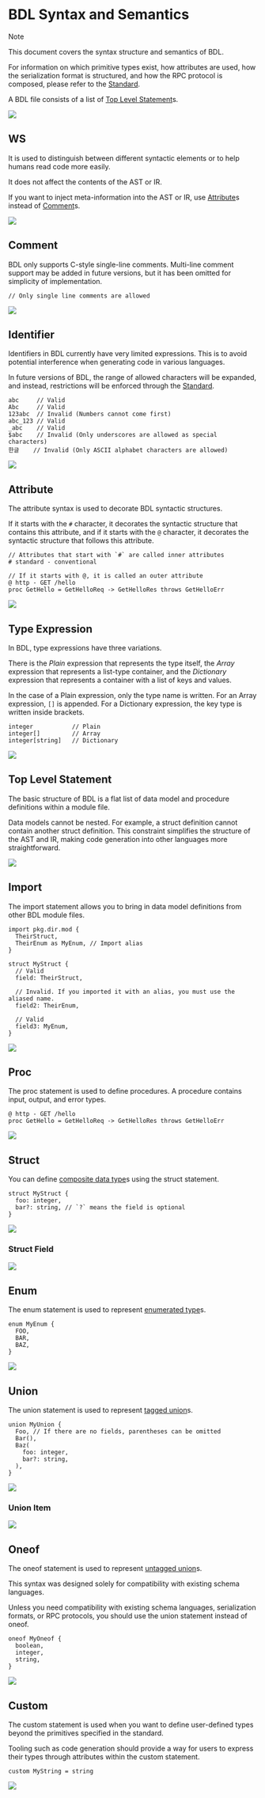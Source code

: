 # BDL Syntax and Semantics

> [!NOTE]
> This document covers the syntax structure and semantics of BDL.
>
> For information on which primitive types exist, how attributes are used, how the serialization format is structured, and how the RPC protocol is composed, please refer to the [Standard](./TODO).

A BDL file consists of a list of [Top Level Statement](#top-level-statement)s.

![](./syntax-diagrams/out/bdl.svg)

## WS

It is used to distinguish between different syntactic elements or to help humans read code more easily.

It does not affect the contents of the AST or IR.

If you want to inject meta-information into the AST or IR, use [Attribute](#attribute)s instead of [Comment](#comment)s.

![](./syntax-diagrams/out/ws.svg)

## Comment

BDL only supports C-style single-line comments.
Multi-line comment support may be added in future versions, but it has been omitted for simplicity of implementation.

```bdl
// Only single line comments are allowed
```

![](./syntax-diagrams/out/comment.svg)

## Identifier

Identifiers in BDL currently have very limited expressions.
This is to avoid potential interference when generating code in various languages.

In future versions of BDL, the range of allowed characters will be expanded, and instead, restrictions will be enforced through the [Standard](./TODO).

```bdl
abc     // Valid
Abc     // Valid
123abc  // Invalid (Numbers cannot come first)
abc_123 // Valid
_abc    // Valid
$abc    // Invalid (Only underscores are allowed as special characters)
한글    // Invalid (Only ASCII alphabet characters are allowed)
```

![](./syntax-diagrams/out/identifier.svg)

## Attribute

The attribute syntax is used to decorate BDL syntactic structures.

If it starts with the `#` character, it decorates the syntactic structure that contains this attribute, and if it starts with the `@` character, it decorates the syntactic structure that follows this attribute.

```bdl
// Attributes that start with `#` are called inner attributes
# standard - conventional

// If it starts with @, it is called an outer attribute
@ http - GET /hello
proc GetHello = GetHelloReq -> GetHelloRes throws GetHelloErr
```

![](./syntax-diagrams/out/attribute.svg)

## Type Expression

In BDL, type expressions have three variations.

There is the _Plain_ expression that represents the type itself,
the _Array_ expression that represents a list-type container,
and the _Dictionary_ expression that represents a container with a list of keys and values.

In the case of a Plain expression, only the type name is written.
For an Array expression, `[]` is appended.
For a Dictionary expression, the key type is written inside brackets.

```bdl
integer           // Plain
integer[]         // Array
integer[string]   // Dictionary
```

![](./syntax-diagrams/out/type-expression.svg)

## Top Level Statement

The basic structure of BDL is a flat list of data model and procedure definitions within a module file.

Data models cannot be nested. For example, a struct definition cannot contain another struct definition.
This constraint simplifies the structure of the AST and IR, making code generation into other languages more straightforward.

![](./syntax-diagrams/out/top-level-statement.svg)

## Import

The import statement allows you to bring in data model definitions from other BDL module files.

```bdl
import pkg.dir.mod {
  TheirStruct,
  TheirEnum as MyEnum, // Import alias
}

struct MyStruct {
  // Valid
  field: TheirStruct,

  // Invalid. If you imported it with an alias, you must use the aliased name.
  field2: TheirEnum,

  // Valid
  field3: MyEnum,
}
```

![](./syntax-diagrams/out/import.svg)

## Proc

The proc statement is used to define procedures.
A procedure contains input, output, and error types.

```bdl
@ http - GET /hello
proc GetHello = GetHelloReq -> GetHelloRes throws GetHelloErr
```

![](./syntax-diagrams/out/proc.svg)

## Struct

You can define [composite data type](https://en.wikipedia.org/wiki/Composite_data_type)s using the struct statement.

```bdl
struct MyStruct {
  foo: integer,
  bar?: string, // `?` means the field is optional
}
```

![](./syntax-diagrams/out/struct.svg)

### Struct Field

![](./syntax-diagrams/out/struct-field.svg)

## Enum

The enum statement is used to represent [enumerated type](https://en.wikipedia.org/wiki/Enumerated_type)s.

```bdl
enum MyEnum {
  FOO,
  BAR,
  BAZ,
}
```

![](./syntax-diagrams/out/enum.svg)

## Union

The union statement is used to represent [tagged union](https://en.wikipedia.org/wiki/Tagged_union)s.

```bdl
union MyUnion {
  Foo, // If there are no fields, parentheses can be omitted
  Bar(),
  Baz(
    foo: integer,
    bar?: string,
  ),
}
```

![](./syntax-diagrams/out/union.svg)

### Union Item

![](./syntax-diagrams/out/union-item.svg)

## Oneof

The oneof statement is used to represent [untagged union](https://en.wikipedia.org/wiki/Tagged_union#Advantages_and_disadvantages)s.

This syntax was designed solely for compatibility with existing schema languages.

Unless you need compatibility with existing schema languages, serialization formats, or RPC protocols, you should use the union statement instead of oneof.

```bdl
oneof MyOneof {
  boolean,
  integer,
  string,
}
```

![](./syntax-diagrams/out/oneof.svg)

## Custom

The custom statement is used when you want to define user-defined types beyond the primitives specified in the standard.

Tooling such as code generation should provide a way for users to express their types through attributes within the custom statement.

```bdl
custom MyString = string
```

![](./syntax-diagrams/out/custom.svg)
